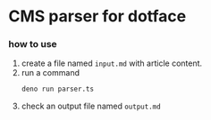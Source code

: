 # CMS parser for dotface

### how to use

1. create a file named `input.md` with article content.
2. run a command
    ```bash
    deno run parser.ts
    ```
3. check an output file named `output.md`
